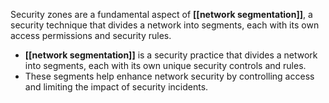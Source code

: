 Security zones are a fundamental aspect of **[[network segmentation]]**, a security technique that divides a network into segments, each with its own access permissions and security rules.

- **[[network segmentation]]** is a security practice that divides a network into segments, each with its own unique security controls and rules.
- These segments help enhance network security by controlling access and limiting the impact of security incidents.
